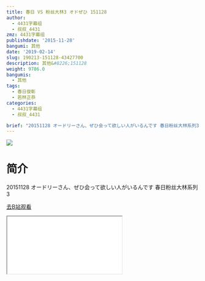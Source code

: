 ```yaml
---
title: 春日 VS 粉丝大林3 オドぜひ 151128
author:
  - 4431字幕组
  - 叔叔_4431
zmz: 4431字幕组
publishdate: '2015-11-28'
bangumi: 其他
date: '2019-02-14'
slug: 190213-151128-43427700
description: 其他&#8226;151128
weight: 9786.0
bangumis:
  - 其他
tags:
  - 春日俊彰
  - 若林正恭
categories:
  - 4431字幕组
  - 叔叔_4431

brief: "20151128 オードリーさん、ぜひ会って欲しい人がいるんです 春日粉丝大林系列3"
---
```

![](https://i.imgur.com/eBwcVbG.jpg)
# 简介  
20151128 オードリーさん、ぜひ会って欲しい人がいるんです
春日粉丝大林系列3  

[去B站观看](https://www.bilibili.com/video/av43427700/)
<div class ="resp-container"><iframe class="testiframe" src="//player.bilibili.com/player.html?aid=43427700"", scrolling="no", allowfullscreen="true" > </iframe></div> 
